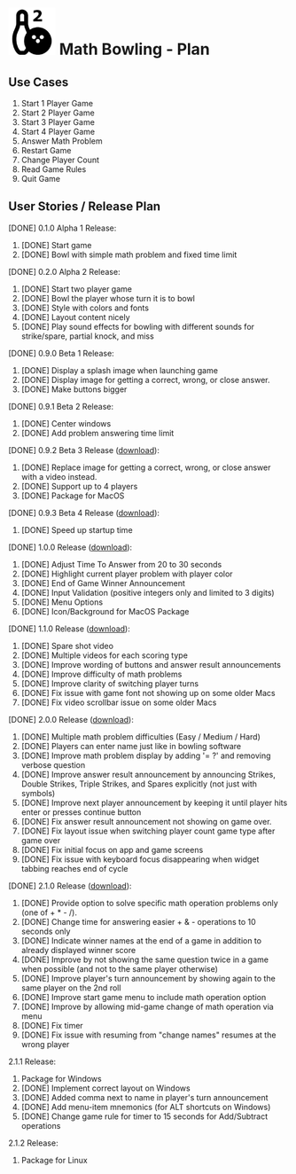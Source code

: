 # <img alt="Math Bowling Logo" src="images/math-bowling-logo.png" height=85 /> Math Bowling - Plan

## Use Cases

1. Start 1 Player Game
1. Start 2 Player Game
1. Start 3 Player Game
1. Start 4 Player Game
1. Answer Math Problem
1. Restart Game
1. Change Player Count
1. Read Game Rules
1. Quit Game

## User Stories / Release Plan

[DONE] 0.1.0 Alpha 1 Release:

1. [DONE] Start game
1. [DONE] Bowl with simple math problem and fixed time limit

[DONE] 0.2.0 Alpha 2 Release:

1. [DONE] Start two player game
1. [DONE] Bowl the player whose turn it is to bowl
1. [DONE] Style with colors and fonts
1. [DONE] Layout content nicely
1. [DONE] Play sound effects for bowling with different sounds for strike/spare, partial knock, and miss

[DONE] 0.9.0 Beta 1 Release:

1. [DONE] Display a splash image when launching game
1. [DONE] Display image for getting a correct, wrong, or close answer.
1. [DONE] Make buttons bigger

[DONE] 0.9.1 Beta 2 Release:

1. [DONE] Center windows
1. [DONE] Add problem answering time limit

[DONE] 0.9.2 Beta 3 Release ([download](https://1drv.ms/u/s!As1vHoYfypJ0gZcDaUq46wxUD1eSoA?e=2ccsHF)):

1. [DONE] Replace image for getting a correct, wrong, or close answer with a video instead.
1. [DONE] Support up to 4 players
1. [DONE] Package for MacOS

[DONE] 0.9.3 Beta 4 Release ([download](https://1drv.ms/u/s!As1vHoYfypJ0gZcGiiaAgr2ywcNisw?e=z1dBIm)):

1. [DONE] Speed up startup time

[DONE] 1.0.0 Release ([download](https://1drv.ms/u/s!As1vHoYfypJ0gZdcxapMZPTQIWKRYA?e=J4sWjN)):

1. [DONE] Adjust Time To Answer from 20 to 30 seconds
1. [DONE] Highlight current player problem with player color
1. [DONE] End of Game Winner Announcement
1. [DONE] Input Validation (positive integers only and limited to 3 digits)
1. [DONE] Menu Options
1. [DONE] Icon/Background for MacOS Package

[DONE] 1.1.0 Release ([download](https://www.dropbox.com/s/d8n1jrhb915r3f1/Math%20Bowling-1.1.0.dmg?dl=1)):
1. [DONE] Spare shot video
1. [DONE] Multiple videos for each scoring type
1. [DONE] Improve wording of buttons and answer result announcements
1. [DONE] Improve difficulty of math problems
1. [DONE] Improve clarity of switching player turns
1. [DONE] Fix issue with game font not showing up on some older Macs
1. [DONE] Fix video scrollbar issue on some older Macs

[DONE] 2.0.0 Release ([download](https://www.dropbox.com/s/af8upm1rh005jzk/Math%20Bowling%202-2.0.0.dmg?dl=1)):

1. [DONE] Multiple math problem difficulties (Easy / Medium / Hard)
1. [DONE] Players can enter name just like in bowling software
1. [DONE] Improve math problem display by adding '= ?' and removing verbose question
1. [DONE] Improve answer result announcement by announcing Strikes, Double Strikes, Triple Strikes, and Spares explicitly (not just with symbols)
1. [DONE] Improve next player announcement by keeping it until player hits enter or presses continue button
1. [DONE] Fix answer result announcement not showing on game over.
1. [DONE] Fix layout issue when switching player count game type after game over
1. [DONE] Fix initial focus on app and game screens
1. [DONE] Fix issue with keyboard focus disappearing when widget tabbing reaches end of cycle

[DONE] 2.1.0 Release ([download](https://www.dropbox.com/s/3w0ld9zptkiknkv/Math%20Bowling%202-2.1.0.dmg?dl=1)):

1. [DONE] Provide option to solve specific math operation problems only (one of + * - /).
1. [DONE] Change time for answering easier + & - operations to 10 seconds only
1. [DONE] Indicate winner names at the end of a game in addition to already displayed winner score
1. [DONE] Improve by not showing the same question twice in a game when possible (and not to the same player otherwise)
1. [DONE] Improve player's turn announcement by showing again to the same player on the 2nd roll
1. [DONE] Improve start game menu to include math operation option
1. [DONE] Improve by allowing mid-game change of math operation via menu
1. [DONE] Fix timer
1. [DONE] Fix issue with resuming from "change names" resumes at the wrong player

2.1.1 Release:

1. Package for Windows
1. [DONE] Implement correct layout on Windows
1. [DONE] Added comma next to name in player's turn announcement
1. [DONE] Add menu-item mnemonics (for ALT shortcuts on Windows)
1. [DONE] Change game rule for timer to 15 seconds for Add/Subtract operations

2.1.2 Release:

1. Package for Linux
